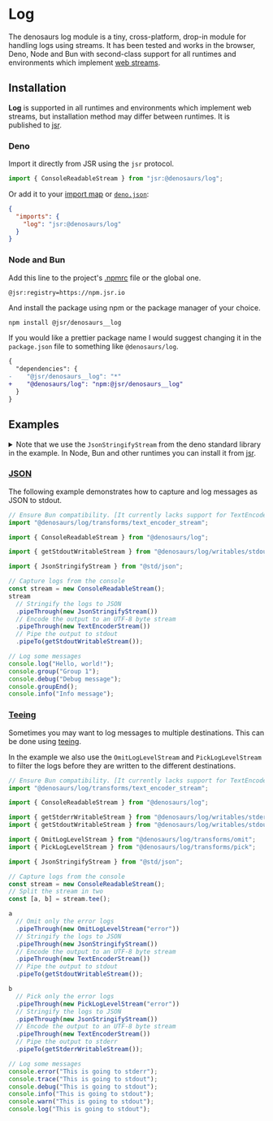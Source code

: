 # Log

The denosaurs log module is a tiny, cross-platform, drop-in module for handling
logs using streams. It has been tested and works in the browser, Deno, Node and
Bun with second-class support for all runtimes and environments which implement
[web streams](https://developer.mozilla.org/en-US/docs/Web/API/Streams_API).

## Installation

**Log** is supported in all runtimes and environments which implement web
streams, but installation method may differ between runtimes. It is published to
[jsr](https://jsr.io/).

### Deno

Import it directly from JSR using the `jsr` protocol.

```typescript
import { ConsoleReadableStream } from "jsr:@denosaurs/log";
```

Or add it to your
[import map](https://docs.deno.com/runtime/manual/basics/import_maps) or
[`deno.json`](https://docs.deno.com/runtime/manual/getting_started/configuration_file):

```json
{
  "imports": {
    "log": "jsr:@denosaurs/log"
  }
}
```

### Node and Bun

Add this line to the project's
[.npmrc](https://docs.npmjs.com/cli/v10/configuring-npm/npmrc) file or the
global one.

```
@jsr:registry=https://npm.jsr.io
```

And install the package using npm or the package manager of your choice.

```bash
npm install @jsr/denosaurs__log
```

If you would like a prettier package name I would suggest changing it in the
`package.json` file to something like `@denosaurs/log`.

```diff
{
  "dependencies": {
-    "@jsr/denosaurs__log": "*"
+    "@denosaurs/log": "npm:@jsr/denosaurs__log"
  }
}
```

## Examples

<details>
<summary>
Note that we use the <code>JsonStringifyStream</code> from the deno standard library in the example.
In Node, Bun and other runtimes you can install it from <a href="https://jsr.io/@std/json">jsr</a>.
</summary>

Add this line to the project's
[.npmrc](https://docs.npmjs.com/cli/v10/configuring-npm/npmrc) file or the
global one.

```
@jsr:registry=https://npm.jsr.io
```

And install the package using npm or the package manager of your choice.

```bash
npm install @jsr/std__json
```

If you would like a prettier package name I would suggest changing it in the
`package.json` file to something like `@denosaurs/log`.

```diff
{
  "dependencies": {
-    "@jsr/std__json": "*"
+    "@std/json": "npm:@jsr/std__json"
  }
}
```

</details>

### [JSON](./examples/json/)

The following example demonstrates how to capture and log messages as JSON to
stdout.

```typescript
// Ensure Bun compatibility. [It currently lacks support for TextEncoderStream](https://github.com/oven-sh/bun/issues/5648)
import "@denosaurs/log/transforms/text_encoder_stream";

import { ConsoleReadableStream } from "@denosaurs/log";

import { getStdoutWritableStream } from "@denosaurs/log/writables/stdout";

import { JsonStringifyStream } from "@std/json";

// Capture logs from the console
const stream = new ConsoleReadableStream();
stream
  // Stringify the logs to JSON
  .pipeThrough(new JsonStringifyStream())
  // Encode the output to an UTF-8 byte stream
  .pipeThrough(new TextEncoderStream())
  // Pipe the output to stdout
  .pipeTo(getStdoutWritableStream());

// Log some messages
console.log("Hello, world!");
console.group("Group 1");
console.debug("Debug message");
console.groupEnd();
console.info("Info message");
```

### [Teeing](./examples/tee/)

Sometimes you may want to log messages to multiple destinations. This can be
done using
[teeing](https://developer.mozilla.org/en-US/docs/Web/API/Streams_API/Using_readable_streams#teeing_a_stream).

In the example we also use the `OmitLogLevelStream` and `PickLogLevelStream` to
filter the logs before they are written to the different destinations.

```typescript
// Ensure Bun compatibility. [It currently lacks support for TextEncoderStream](https://github.com/oven-sh/bun/issues/5648)
import "@denosaurs/log/transforms/text_encoder_stream";

import { ConsoleReadableStream } from "@denosaurs/log";

import { getStderrWritableStream } from "@denosaurs/log/writables/stderr";
import { getStdoutWritableStream } from "@denosaurs/log/writables/stdout";

import { OmitLogLevelStream } from "@denosaurs/log/transforms/omit";
import { PickLogLevelStream } from "@denosaurs/log/transforms/pick";

import { JsonStringifyStream } from "@std/json";

// Capture logs from the console
const stream = new ConsoleReadableStream();
// Split the stream in two
const [a, b] = stream.tee();

a
  // Omit only the error logs
  .pipeThrough(new OmitLogLevelStream("error"))
  // Stringify the logs to JSON
  .pipeThrough(new JsonStringifyStream())
  // Encode the output to an UTF-8 byte stream
  .pipeThrough(new TextEncoderStream())
  // Pipe the output to stdout
  .pipeTo(getStdoutWritableStream());

b
  // Pick only the error logs
  .pipeThrough(new PickLogLevelStream("error"))
  // Stringify the logs to JSON
  .pipeThrough(new JsonStringifyStream())
  // Encode the output to an UTF-8 byte stream
  .pipeThrough(new TextEncoderStream())
  // Pipe the output to stderr
  .pipeTo(getStderrWritableStream());

// Log some messages
console.error("This is going to stderr");
console.trace("This is going to stdout");
console.debug("This is going to stdout");
console.info("This is going to stdout");
console.warn("This is going to stdout");
console.log("This is going to stdout");
```
